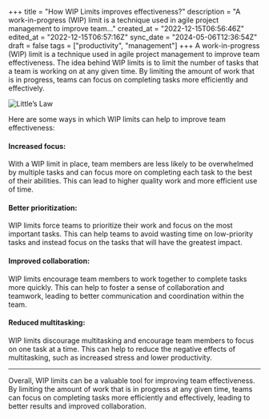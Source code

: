 +++
title = "How WIP Limits improves effectiveness?"
description = "A work-in-progress (WIP) limit is a technique used in agile project management to improve team..."
created_at = "2022-12-15T06:56:46Z"
edited_at = "2022-12-15T06:57:16Z"
sync_date = "2024-05-06T12:36:54Z"
draft = false
tags = ["productivity", "management"]
+++
A work-in-progress (WIP) limit is a technique used in agile project management to improve team effectiveness. The idea behind WIP limits is to limit the number of tasks that a team is working on at any given time. By limiting the amount of work that is in progress, teams can focus on completing tasks more efficiently and effectively.

![Little’s Law](https://miro.medium.com/max/1400/1*b0mC2X7tySi79jCb8Z50jQ.webp)

Here are some ways in which WIP limits can help to improve team effectiveness:

#### Increased focus:

With a WIP limit in place, team members are less likely to be overwhelmed by multiple tasks and can focus more on completing each task to the best of their abilities. This can lead to higher quality work and more efficient use of time.

#### Better prioritization:

WIP limits force teams to prioritize their work and focus on the most important tasks. This can help teams to avoid wasting time on low-priority tasks and instead focus on the tasks that will have the greatest impact.

#### Improved collaboration:

WIP limits encourage team members to work together to complete tasks more quickly. This can help to foster a sense of collaboration and teamwork, leading to better communication and coordination within the team.

#### Reduced multitasking:

WIP limits discourage multitasking and encourage team members to focus on one task at a time. This can help to reduce the negative effects of multitasking, such as increased stress and lower productivity.

---

Overall, WIP limits can be a valuable tool for improving team effectiveness. By limiting the amount of work that is in progress at any given time, teams can focus on completing tasks more efficiently and effectively, leading to better results and improved collaboration.